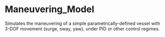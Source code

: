 # Maneuvering_Model
Simulates the maneuvering of a simple parametrically-defined vessel with 3-DOF movement (surge, sway, yaw), under PID or other control regimes.
